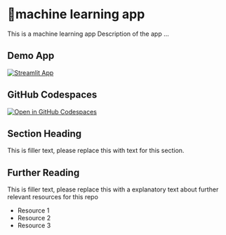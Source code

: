 # 🤖machine learning app

This is a machine learning app
Description of the app ...

## Demo App

[![Streamlit App](https://static.streamlit.io/badges/streamlit_badge_black_white.svg)](https://rs-machinelearning.streamlit.app/)

## GitHub Codespaces

[![Open in GitHub Codespaces](https://github.com/codespaces/badge.svg)](https://codespaces.new/streamlit/app-starter-kit?quickstart=1)

## Section Heading

This is filler text, please replace this with text for this section.

## Further Reading

This is filler text, please replace this with a explanatory text about further relevant resources for this repo
- Resource 1
- Resource 2
- Resource 3
